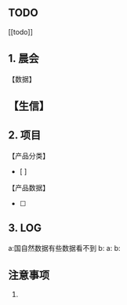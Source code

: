 ## TODO
[[todo]]


## 1. 晨会
【数据】


【生信】
- 

## 2. 项目
【产品分类】
- [ ] 

【产品数据】

- [ ] 



## 3. LOG
a:国自然数据有些数据看不到
b:
a:
b:



## 注意事项
1. 

  




